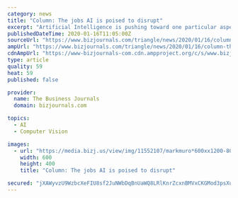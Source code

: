 ```yaml
---
category: news
title: "Column: The jobs AI is poised to disrupt"
excerpt: "Artificial Intelligence is pushing toward one particular aspect of human intelligence: prediction. And that could impact some high-skill, high-paying jobs."
publishedDateTime: 2020-01-16T11:05:00Z
sourceUrl: "https://www.bizjournals.com/triangle/news/2020/01/16/column-the-jobs-ai-is-poised-to-disrupt.html"
ampUrl: "https://www.bizjournals.com/triangle/news/2020/01/16/column-the-jobs-ai-is-poised-to-disrupt.amp.html"
cdnAmpUrl: "https://www-bizjournals-com.cdn.ampproject.org/c/s/www.bizjournals.com/triangle/news/2020/01/16/column-the-jobs-ai-is-poised-to-disrupt.amp.html"
type: article
quality: 59
heat: 59
published: false

provider:
  name: The Business Journals
  domain: bizjournals.com

topics:
  - AI
  - Computer Vision

images:
  - url: "https://media.bizj.us/view/img/11552107/markmuro*600xx1200-800-0-80.jpg"
    width: 600
    height: 400
    title: "Column: The jobs AI is poised to disrupt"

secured: "jXAWyvzU9WzbcXeFIU8sf2JuNWbDqBnUaWQ8LRlKnrZcxnBMVxCKGMod3psXuGxslX85tDcLoEjjvC87Zg1DdYcRWl98bVJqPUXdO3etsM2c7WKLJ/FcrtDh6SiN8fS1Q9K/fG81BUh8WtEzKe48FxBbgngfIvea9p2hkgzcQ81kNGGb7V8xFrT4Jq5r2oJnLIj7lRC/Z4/QQggIozlXvOzDVbl68Ybxr/lP+Jn4yIeWll/jfJQPkxTkr4MHeYv8+MMnjKHjbNlW8sXIE1WTmT23eGsBK2dFNmYcoCzSV6iP6VDD/Tw99vKlaD8eV6wWgeGSo52plJSaAaDKjva7pjgeth+tUqrd2o1gifoBNR/HMgXaqnqIetDc/qQaWk6X3oYQ0Bw4LVpbWr/baH3oX20hGvcUi0WmkW/FLBOLSfWPs58ghlnjcj3D0Azs0jEW969XKP5X8CNHdsV4ZIRyoA==;NDqH2N9h3ym2fG415U076g=="
---
```


